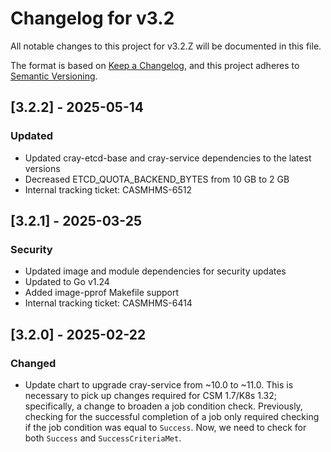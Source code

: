 # Changelog for v3.2

All notable changes to this project for v3.2.Z will be documented in this file.

The format is based on [Keep a Changelog](https://keepachangelog.com/en/1.0.0/),
and this project adheres to [Semantic Versioning](https://semver.org/spec/v2.0.0.html).

## [3.2.2] - 2025-05-14

### Updated

- Updated cray-etcd-base and cray-service dependencies to the latest versions
- Decreased ETCD_QUOTA_BACKEND_BYTES from 10 GB to 2 GB
- Internal tracking ticket: CASMHMS-6512

## [3.2.1] - 2025-03-25

### Security

- Updated image and module dependencies for security updates
- Updated to Go v1.24
- Added image-pprof Makefile support
- Internal tracking ticket: CASMHMS-6414

## [3.2.0] - 2025-02-22

### Changed

- Update chart to upgrade cray-service from ~10.0 to ~11.0. This is necessary to pick up changes required for CSM 1.7/K8s 1.32; specifically, a change to broaden a job condition check. Previously, checking for the successful completion of a job only required checking if the job condition was equal to `Success`. Now, we need to check for both `Success` and `SuccessCriteriaMet`.
